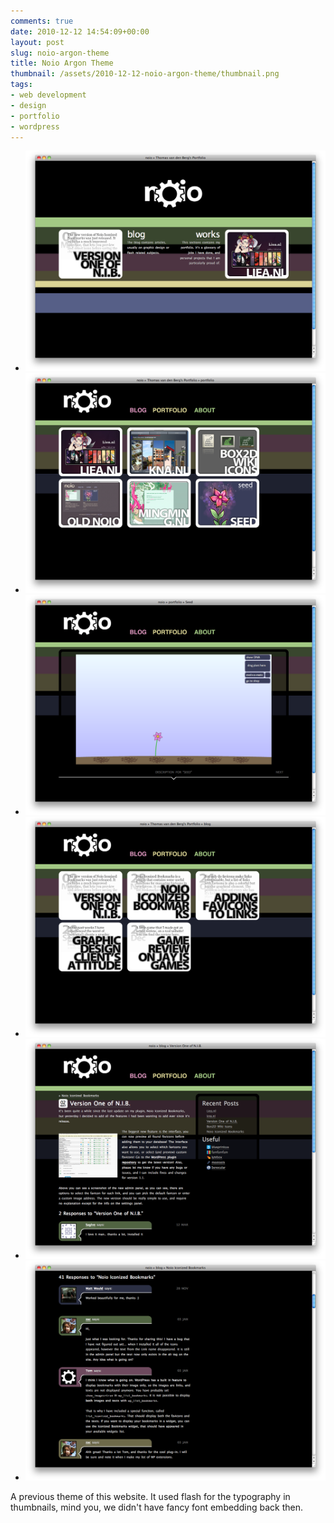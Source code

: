 ```yaml
---
comments: true
date: 2010-12-12 14:54:09+00:00
layout: post
slug: noio-argon-theme
title: Noio Argon Theme
thumbnail: /assets/2010-12-12-noio-argon-theme/thumbnail.png
tags:
- web development
- design
- portfolio
- wordpress
---
```


  * ![](/assets/2010-12-12-noio-argon-theme/noio-argon-01.png)
  * ![](/assets/2010-12-12-noio-argon-theme/noio-argon-02.png)
  * ![](/assets/2010-12-12-noio-argon-theme/noio-argon-03.png)
  * ![](/assets/2010-12-12-noio-argon-theme/noio-argon-04.png)
  * ![](/assets/2010-12-12-noio-argon-theme/noio-argon-05.png)
  * ![](/assets/2010-12-12-noio-argon-theme/noio-argon-06.png)


A previous theme of this website. It used flash for the typography in thumbnails, mind you, we didn't have fancy font embedding back then.






